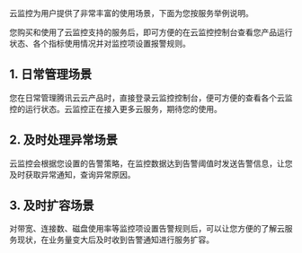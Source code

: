 云监控为用户提供了非常丰富的使用场景，下面为您按服务举例说明。

您购买和使用了云监控支持的服务后，即可方便的在云监控控制台查看您产品运行状态、各个指标使用情况并对监控项设置报警规则。

## 1. 日常管理场景

您在日常管理腾讯云云产品时，直接登录云监控控制台，便可方便的查看各个云监控的运行状态。云监控正在接入更多云服务，期待您的使用。

## 2. 及时处理异常场景
云监控会根据您设置的告警策略，在监控数据达到告警阈值时发送告警信息，让您及时获取异常通知，查询异常原因。

## 3. 及时扩容场景
对带宽、连接数、磁盘使用率等监控项设置告警规则后，可以让您方便的了解云服务现状，在业务量变大后及时收到告警通知进行服务扩容。
